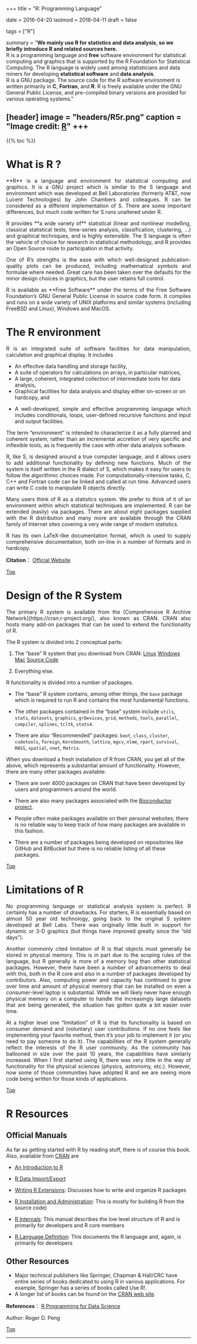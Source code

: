 +++
title = "R: Programming Language"

date = 2016-04-20
lastmod = 2018-04-11
draft = false

tags = ["R"]

summary = "**We mainly use R for statistics and data analysis, so we briefly introduce R and related sources here.** <br/>R is a programming language and **free** software environment for statistical computing and graphics that is supported by the R Foundation for Statistical Computing. The R language is widely used among statisticians and data miners for developing **statistical software** and **data analysis**. <br/>R is a GNU package. The source code for the R software environment is written primarily in **C**, **Fortran**, and **R**.  R is freely available under the GNU General Public License, and pre-compiled binary versions are provided for various operating systems."

[header]
image = "headers/R5r.png"
caption = "Image credit: [**R**](https://www.r-project.org/)"
+++
---
<span id="top"></span>

{{% toc %}}

# What is R ?

<p align="justify">**R** is a language and environment for statistical computing and graphics. It is a GNU project which is similar to the S language and environment which was developed at Bell Laboratories (formerly AT&T, now Lucent Technologies) by John Chambers and colleagues. R can be considered as a different implementation of S. There are some important differences, but much code written for S runs unaltered under R.

<p align="justify">R provides **a wide variety of** statistical (linear and nonlinear modelling, classical statistical tests, time-series analysis, classification, clustering, …) and graphical techniques, and is highly extensible. The S language is often the vehicle of choice for research in statistical methodology, and R provides an Open Source route to participation in that activity.

<p align="justify">One of R’s strengths is the ease with which well-designed publication-quality plots can be produced, including mathematical symbols and formulae where needed. Great care has been taken over the defaults for the minor design choices in graphics, but the user retains full control.

<p align="justify">R is available as **Free Software** under the terms of the Free Software Foundation’s GNU General Public License in source code form. It compiles and runs on a wide variety of UNIX platforms and similar systems (including FreeBSD and Linux), Windows and MacOS.


# The R environment
<p align="justify">R is an integrated suite of software facilities for data manipulation, calculation and graphical display. It includes

* An effective data handling and storage facility,
* A suite of operators for calculations on arrays, in particular matrices,
* A large, coherent, integrated collection of intermediate tools for data analysis,
* Graphical facilities for data analysis and display either on-screen or on hardcopy, and
* <p align="justify">A well-developed, simple and effective programming language which includes conditionals, loops, user-defined recursive functions and input and output facilities.

<p align="justify">The term “environment” is intended to characterize it as a fully planned and coherent system, rather than an incremental accretion of very specific and inflexible tools, as is frequently the case with other data analysis software.

<p align="justify">R, like S, is designed around a true computer language, and it allows users to add additional functionality by defining new functions. Much of the system is itself written in the R dialect of S, which makes it easy for users to follow the algorithmic choices made. For computationally-intensive tasks, C, C++ and Fortran code can be linked and called at run time. Advanced users can write C code to manipulate R objects directly.

<p align="justify">Many users think of R as a statistics system. We prefer to think of it of an environment within which statistical techniques are implemented. R can be extended (easily) via packages. There are about eight packages supplied with the R distribution and many more are available through the CRAN family of Internet sites covering a very wide range of modern statistics.

<p align="justify">R has its own LaTeX-like documentation format, which is used to supply comprehensive documentation, both on-line in a number of formats and in hardcopy.

**Citation**： [Official Website](https://www.r-project.org/)

[<i class="fa fa-hand-o-up fa-1x "></i>Top](#top)

# Design of the R System
<p align="justify">The primary R system is available from the [Comprehensive R Archive Network](https://cran.r-project.org/), also known as CRAN. CRAN also hosts many add-on packages that can be used to extend the functionality of R.

The R system is divided into 2 conceptual parts:

1. The “base” R system that you download from CRAN: [Linux](http://cran.r-project.org/bin/linux/) [Windows](https://cran.r-project.org/bin/windows/) [Mac](https://cran.r-project.org/bin/macosx/) [Source Code](http://cran.r-project.org/src/base/R-3/R-3.1.3.tar.gz)

2. Everything else.

R functionality is divided into a number of packages.

* The “base” R system contains, among other things, the `base` package which is required to run R and contains the most fundamental functions.

* The other packages contained in the “base” system include `utils`, `stats`, `datasets`, `graphics`, `grDevices`, `grid`, `methods`, `tools`, `parallel`, `compiler`, `splines`, `tcltk`, `stats4`.

* There are also “Recommended” packages: `boot`, `class`, `cluster`, `codetools`, `foreign`, `KernSmooth`, `lattice`, `mgcv`, `nlme`, `rpart`, `survival`, `MASS`, `spatial`, `nnet`, `Matrix`.

When you download a fresh installation of R from CRAN, you get all of the above, which represents a substantial amount of functionality. However, there are many other packages available:

* There are over 4000 packages on CRAN that have been developed by users and programmers around the world.

* There are also many packages associated with the [Bioconductor project](http://bioconductor.org/).

* People often make packages available on their personal websites; there is no reliable way to keep track of how many packages are available in this fashion.

* There are a number of packages being developed on repositories like GitHub and BitBucket but there is no reliable listing of all these packages.

[<i class="fa fa-hand-o-up fa-1x "></i>Top](#top)

# Limitations of R
<p align="justify">No programming language or statistical analysis system is perfect. R certainly has a number of drawbacks. For starters, R is essentially based on almost 50 year old technology, going back to the original S system developed at Bell Labs. There was originally little built in support for dynamic or 3-D graphics (but things have improved greatly since the “old days”).

<p align="justify">Another commonly cited limitation of R is that objects must generally be stored in physical memory. This is in part due to the scoping rules of the language, but R generally is more of a memory hog than other statistical packages. However, there have been a number of advancements to deal with this, both in the R core and also in a number of packages developed by contributors. Also, computing power and capacity has continued to grow over time and amount of physical memory that can be installed on even a consumer-level laptop is substantial. While we will likely never have enough physical memory on a computer to handle the increasingly large datasets that are being generated, the situation has gotten quite a bit easier over time.

<p align="justify">At a higher level one “limitation” of R is that its functionality is based on consumer demand and (voluntary) user contributions. If no one feels like implementing your favorite method, then it’s your job to implement it (or you need to pay someone to do it). The capabilities of the R system generally reflect the interests of the R user community. As the community has ballooned in size over the past 10 years, the capabilities have similarly increased. When I first started using R, there was very little in the way of functionality for the physical sciences (physics, astronomy, etc.). However, now some of those communities have adopted R and we are seeing more code being written for those kinds of applications.

[<i class="fa fa-hand-o-up fa-1x "></i>Top](#top)

# R Resources
## Official Manuals
As far as getting started with R by reading stuff, there is of course this book. Also, available from [CRAN](https://cran.r-project.org/) are

* [An Introduction to R](https://cran.r-project.org/doc/manuals/r-release/R-intro.html)

* [R Data Import/Export](https://cran.r-project.org/doc/manuals/r-release/R-data.html)

* [Writing R Extensions](https://cran.r-project.org/doc/manuals/r-release/R-exts.html): Discusses how to write and organize R packages

* [R Installation and Administration](https://cran.r-project.org/doc/manuals/r-release/R-admin.html): This is mostly for building R from the source code)

* [R Internals](https://cran.r-project.org/doc/manuals/r-release/R-ints.html): This manual describes the low level structure of R and is primarily for developers and R core members

* [R Language Definition](https://cran.r-project.org/doc/manuals/r-release/R-lang.html): This documents the R language and, again, is primarily for developers

## Other Resources
* Major technical publishers like Springer, Chapman & Hall/CRC have entire series of books dedicated to using R in various applications. For example, Springer has a series of books called Use R!.
* A longer list of books can be found on the [CRAN web site](https://www.r-project.org/doc/bib/R-books.html).

**References**： [R Programming for Data Science](https://bookdown.org/rdpeng/rprogdatascience/) 

Author: Roger D. Peng

[<i class="fa fa-hand-o-up fa-1x "></i>Top](#top)

---